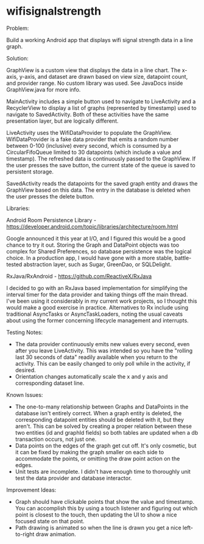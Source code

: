 # wifisignalstrength

Problem: 

Build a working Android app that displays wifi signal strength data in a line graph.

Solution:

GraphView is a custom view that displays the data in a line chart. The x-axis, y-axis, and dataset are drawn based on view size, datapoint count, and provider range. No custom library was used. See JavaDocs inside GraphView.java for more info. 

MainActivity includes a simple button used to navigate to LiveActivity and a RecyclerView to display a list of graphs (represented by timestamp) used to navigate to SavedActivity. Both of these activities have the same presentation layer, but are logically different.

LiveActivity uses the WifiDataProvider to populate the GraphView. WifiDataProvider is a fake data provider that emits a random number between 0-100 (inclusive) every second, which is consumed by a CircularFifoQueue limited to 30 datapoints (which include a value and timestamp). The refreshed data is continuously passed to the GraphView. If the user presses the save button, the current state of the queue is saved to persistent storage.

SavedActivity reads the datapoints for the saved graph entity and draws the GraphView based on this data. The entry in the database is deleted when the user presses the delete button.

Libraries:

Android Room Persistence Library - https://developer.android.com/topic/libraries/architecture/room.html

Google announced it this year at I/O, and I figured this would be a good chance to try it out. Storing the Graph and DataPoint objects was too complex for Shared Preferences, so database persistence was the logical choice. In a production app, I would have gone with a more stable, battle-tested abstraction layer, such as Sugar, GreenDao, or SQLDelight.

RxJava/RxAndroid - https://github.com/ReactiveX/RxJava

I decided to go with an RxJava based implementation for simplifying the interval timer for the data provider and taking things off the main thread. I've been using it considerably in my current work projects, so I thought this would make a good exercise in practice. Alternatives to Rx include using traditional AsyncTasks or AsyncTaskLoaders, noting the usual caveats about using the former concerning lifecycle management and interrupts.

Testing Notes:

- The data provider continuously emits new values every second, even after you leave LiveActivity. This was intended so you have the "rolling last 30 seconds of data" readily available when you return to the activity. This can be easily changed to only poll while in the activity, if desired. 
- Orientation changes automatically scale the x and y axis and corresponding dataset line.

Known Issues:

- The one-to-many relationship between Graphs and DataPoints in the database isn't entirely correct. When a graph entity is deleted, the corresponding datapoint entities should be deleted with it, but they aren't. This can be solved by creating a proper relation between these two entities (id and graphId fields) so both tables are updated when a db transaction occurs, not just one. 
- Data points on the edges of the graph get cut off. It's only cosmetic, but it can be fixed by making the graph smaller on each side to accommodate the points, or omitting the draw point action on the edges.
- Unit tests are incomplete. I didn't have enough time to thoroughly unit test the data provider and database interactor.

Improvement Ideas:

- Graph should have clickable points that show the value and timestamp. You can accomplish this by using a touch listener and figuring out which point is closest to the touch, then updating the UI to show a nice focused state on that point.
- Path drawing is animated so when the line is drawn you get a nice left-to-right draw animation.
